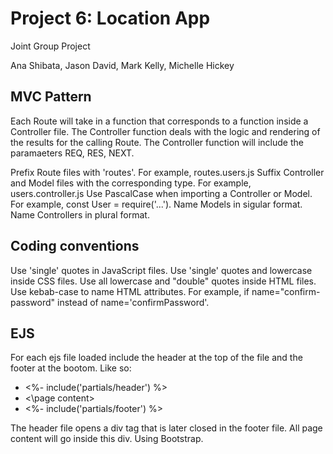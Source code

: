 # Project 6: Location App
Joint Group Project

Ana Shibata, Jason David, Mark Kelly, Michelle Hickey

## MVC Pattern

Each Route will take in a function that corresponds to a function inside a Controller file.
The Controller function deals with the logic and rendering of the results for the calling Route.
The Controller function will include the paramaeters REQ, RES, NEXT.

Prefix Route files with 'routes'. For example, routes.users.js
Suffix Controller and Model files with the corresponding type. For example, users.controller.js
Use PascalCase when importing a Controller or Model. For example, const User = require('...').
Name Models in sigular format.
Name Controllers in plural format.

## Coding conventions

Use 'single' quotes in JavaScript files.
Use 'single' quotes and lowercase inside CSS files.
Use all lowercase and "double" quotes inside HTML files.
Use kebab-case to name HTML attributes. For example, if name="confirm-password" instead of name='confirmPassword'.

## EJS

For each ejs file loaded include the header at the top of the file and the footer at the bootom.
Like so:

- <%- include('partials/header') %>
- <\page content>
- <%- include('partials/footer') %>

The header file opens a div tag that is later closed in the footer file.
All page content will go inside this div.
Using Bootstrap.

